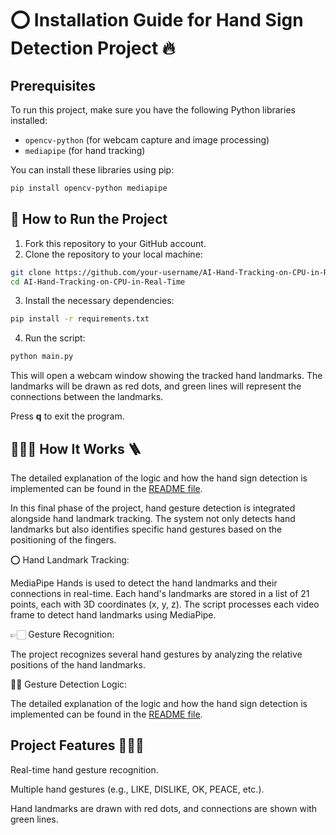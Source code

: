 # ⭕ Installation Guide for Hand Sign Detection Project 🔥

## Prerequisites
To run this project, make sure you have the following Python libraries installed:

- `opencv-python` (for webcam capture and image processing)
- `mediapipe` (for hand tracking)

You can install these libraries using pip:

```bash
pip install opencv-python mediapipe
```

## 🚀 How to Run the Project 
1. Fork this repository to your GitHub account.
2. Clone the repository to your local machine:

```bash
git clone https://github.com/your-username/AI-Hand-Tracking-on-CPU-in-Real-Time.git
cd AI-Hand-Tracking-on-CPU-in-Real-Time
```

3. Install the necessary dependencies:

```bash
pip install -r requirements.txt
```

4. Run the script:

```bash
python main.py
```

This will open a webcam window showing the tracked hand landmarks. The landmarks will be drawn as red dots, and green lines will represent the connections between the landmarks.

Press **q** to exit the program.

## 👷🏻‍♀️ How It Works 🪜
The detailed explanation of the logic and how the hand sign detection is implemented can be found in the [README file](README.md).

In this final phase of the project, hand gesture detection is integrated alongside hand landmark tracking. The system not only detects hand landmarks but also identifies specific hand gestures based on the positioning of the fingers.

⭕ Hand Landmark Tracking:

MediaPipe Hands is used to detect the hand landmarks and their connections in real-time. Each hand's landmarks are stored in a list of 21 points, each with 3D coordinates (x, y, z).
The script processes each video frame to detect hand landmarks using MediaPipe.

👉🏻 Gesture Recognition:

The project recognizes several hand gestures by analyzing the relative positions of the hand landmarks.

🤚🏽 Gesture Detection Logic:

The detailed explanation of the logic and how the hand sign detection is implemented can be found in the [README file](README.md).

## Project Features 👩🏽‍🍳
Real-time hand gesture recognition.

Multiple hand gestures (e.g., LIKE, DISLIKE, OK, PEACE, etc.).

Hand landmarks are drawn with red dots, and connections are shown with green lines.
